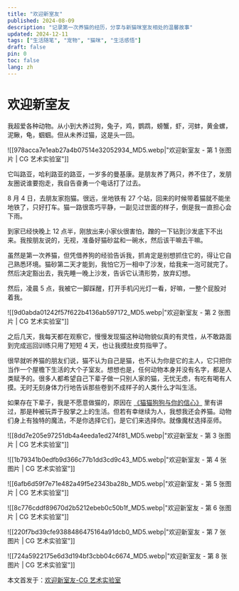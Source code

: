 ```yaml
---
title: "欢迎新室友"
published: 2024-08-09
description: "记录第一次养猫的经历，分享与新猫咪室友相处的温馨故事"
updated: 2024-12-11
tags: ["生活随笔", "宠物", "猫咪", "生活感悟"]
draft: false
pin: 0
toc: false
lang: zh
---
```


# 欢迎新室友

我超爱各种动物。从小到大养过狗，兔子，鸡，鹦鹉，螃蟹，虾，河蚌，黄金螺，泥鳅，龟，蝈蝈。但从未养过猫，这是头一回。

![[978acca7e1eab27a4b07514e32052934_MD5.webp|"欢迎新室友 - 第 1 张图片 | CG 艺术实验室"]]

它叫路亚，哈利路亚的路亚，一岁多的曼基康。是朋友养了两只，养不住了，发朋友圈说谁要抱走，我自告奋勇一个电话打了过去。

8 月 4 日，去朋友家抱猫。很远，坐地铁有 27 个站，回来的时候带着猫就不能坐地铁了，只好打车。猫一路很乖巧平静，一副见过世面的样子，倒是我一直担心会下雨。

到家已经快晚上 12 点半，刚放出来小家伙很害怕，蹭的一下钻到沙发底下不出来。我按朋友说的，无视，准备好猫砂盆和一碗水，然后该干嘛去干嘛。

虽然是第一次养猫，但凭借养狗的经验告诉我，抓肯定是别想抓住它的，得让它自己熟悉环境。猫砂第二天才能到，我怕它万一相中了沙发，给我来一泡可就完了。然后决定豁出去，我先睡一晚上沙发，告诉它认清形势，放弃幻想。

然后，凌晨 5 点，我被它一脚踩醒，打开手机闪光灯一看，好嘛，一整个屁股对着我。

![[9d0abda01242f57f622b4136ab597172_MD5.webp|"欢迎新室友 - 第 2 张图片 | CG 艺术实验室"]]

之后几天，我每天都在观察它，慢慢发现猫这种动物貌似真的有灵性，从不敢路面到完成巡回训练只用了短短 4 天，也让我摸肚皮剪指甲了。

很早就听养猫的朋友们说，猫不认为自己是猫，也不认为你是它的主人，它只把你当作一个屋檐下生活的大个子室友。想想也是，任何动物本身并没有名字，都是人类赋予的。很多人都希望自己下辈子做一只别人家的猫，无忧无虑，有吃有喝有人摸。无时无刻身体力行地告诉那些卷到不成样子的人类什么才叫生活。

如果存在下辈子，我是不愿意做猫的，原因在 [《猫猫狗狗与你的信心》](https://cgartlab.com/cats-and-dogs-with-your-confidence/ "《猫猫狗狗与你的信心》") 里有讲过，那是种被玩弄于股掌之上的生活。但若有幸继续为人，我想我还会养猫。动物们身上有独特的魔法，不是你选择它们，是它们来选择你。就像魔杖选择巫师。

![[8dd7e205e97251db4a4eeda1ed274f81_MD5.webp|"欢迎新室友 - 第 3 张图片 | CG 艺术实验室"]]

![[1b79341b0edfb9d366c77b1dd3cd9c43_MD5.webp|"欢迎新室友 - 第 4 张图片 | CG 艺术实验室"]]

![[6afb6d59f7e71e482a49f5e2343ba28b_MD5.webp|"欢迎新室友 - 第 5 张图片 | CG 艺术实验室"]]

![[8c776cddf89670d2b5212ebeb0c50b1f_MD5.webp|"欢迎新室友 - 第 6 张图片 | CG 艺术实验室"]]

![[220f7bd39cfe9388486475164a91dcb0_MD5.webp|"欢迎新室友 - 第 7 张图片 | CG 艺术实验室"]]

![[724a5922175e6d3d194bf3cbb04c6674_MD5.webp|"欢迎新室友 - 第 8 张图片 | CG 艺术实验室"]]

本文首发于：[欢迎新室友-CG 艺术实验室](https://cgartlab.com/welcome-new-roommates/)
